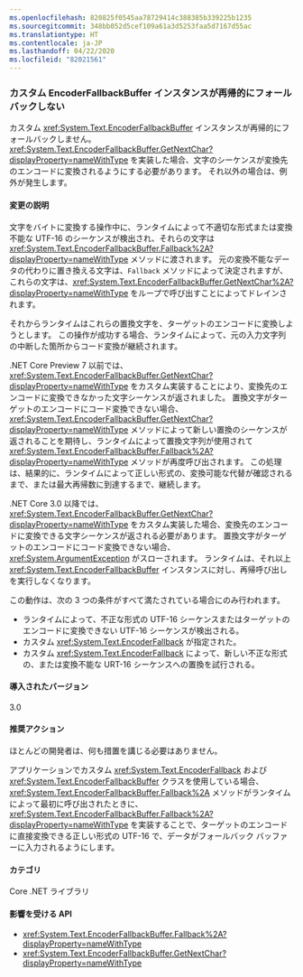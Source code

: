 ```yaml
---
ms.openlocfilehash: 820825f0545aa78729414c388385b339225b1235
ms.sourcegitcommit: 348bb052d5cef109a61a3d5253faa5d7167d55ac
ms.translationtype: HT
ms.contentlocale: ja-JP
ms.lasthandoff: 04/22/2020
ms.locfileid: "82021561"
---
```

### <a name="custom-encoderfallbackbuffer-instances-cannot-fall-back-recursively"></a>カスタム EncoderFallbackBuffer インスタンスが再帰的にフォールバックしない

カスタム <xref:System.Text.EncoderFallbackBuffer> インスタンスが再帰的にフォールバックしません。 <xref:System.Text.EncoderFallbackBuffer.GetNextChar?displayProperty=nameWithType> を実装した場合、文字のシーケンスが変換先のエンコードに変換されるようにする必要があります。 それ以外の場合は、例外が発生します。

#### <a name="change-description"></a>変更の説明

文字をバイトに変換する操作中に、ランタイムによって不適切な形式または変換不能な UTF-16 のシーケンスが検出され、それらの文字は <xref:System.Text.EncoderFallbackBuffer.Fallback%2A?displayProperty=nameWithType> メソッドに渡されます。 元の変換不能なデータの代わりに置き換える文字は、`Fallback` メソッドによって決定されますが、これらの文字は、<xref:System.Text.EncoderFallbackBuffer.GetNextChar%2A?displayProperty=nameWithType> をループで呼び出すことによってドレインされます。

それからランタイムはこれらの置換文字を、ターゲットのエンコードに変換しようとします。 この操作が成功する場合、ランタイムによって、元の入力文字列の中断した箇所からコード変換が継続されます。

.NET Core Preview 7 以前では、<xref:System.Text.EncoderFallbackBuffer.GetNextChar?displayProperty=nameWithType> をカスタム実装することにより、変換先のエンコードに変換できなかった文字シーケンスが返されました。 置換文字がターゲットのエンコードにコード変換できない場合、<xref:System.Text.EncoderFallbackBuffer.GetNextChar?displayProperty=nameWithType> メソッドによって新しい置換のシーケンスが返されることを期待し、ランタイムによって置換文字列が使用されて <xref:System.Text.EncoderFallbackBuffer.Fallback%2A?displayProperty=nameWithType> メソッドが再度呼び出されます。 この処理は、結果的に、ランタイムによって正しい形式の、変換可能な代替が確認されるまで、または最大再帰数に到達するまで、継続します。

.NET Core 3.0 以降では、<xref:System.Text.EncoderFallbackBuffer.GetNextChar?displayProperty=nameWithType> をカスタム実装した場合、変換先のエンコードに変換できる文字シーケンスが返される必要があります。 置換文字がターゲットのエンコードにコード変換できない場合、<xref:System.ArgumentException> がスローされます。 ランタイムは、それ以上 <xref:System.Text.EncoderFallbackBuffer> インスタンスに対し、再帰呼び出しを実行しなくなります。

この動作は、次の 3 つの条件がすべて満たされている場合にのみ行われます。

- ランタイムによって、不正な形式の UTF-16 シーケンスまたはターゲットのエンコードに変換できない UTF-16 シーケンスが検出される。
- カスタム <xref:System.Text.EncoderFallback> が指定された。
- カスタム <xref:System.Text.EncoderFallback> によって、新しい不正な形式の、または変換不能な URT-16 シーケンスへの置換を試行される。

#### <a name="version-introduced"></a>導入されたバージョン

3.0

#### <a name="recommended-action"></a>推奨アクション

ほとんどの開発者は、何も措置を講じる必要はありません。

アプリケーションでカスタム <xref:System.Text.EncoderFallback> および <xref:System.Text.EncoderFallbackBuffer> クラスを使用している場合、<xref:System.Text.EncoderFallbackBuffer.Fallback%2A> メソッドがランタイムによって最初に呼び出されたときに、<xref:System.Text.EncoderFallbackBuffer.Fallback%2A?displayProperty=nameWithType> を実装することで、ターゲットのエンコードに直接変換できる正しい形式の UTF-16 で、データがフォールバック バッファーに入力されるようにします。

#### <a name="category"></a>カテゴリ

Core .NET ライブラリ

#### <a name="affected-apis"></a>影響を受ける API

- <xref:System.Text.EncoderFallbackBuffer.Fallback%2A?displayProperty=nameWithType>
- <xref:System.Text.EncoderFallbackBuffer.GetNextChar?displayProperty=nameWithType>

<!--

### Affected APIs

- `Overload:System.Text.EncoderFallbackBuffer.Fallback`
- `M:System.Text.EncoderFallbackBuffer.GetNextChar`

-->
